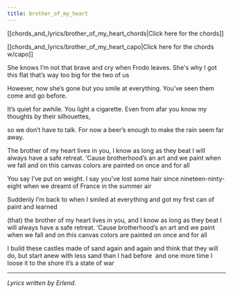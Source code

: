 ```yaml
---
title: brother_of_my_heart
---
```


[[chords_and_lyrics/brother_of_my_heart_chords|Click here for the chords]]

[[chords_and_lyrics/brother_of_my_heart_capo|Click here for the chords w/capo]]

She knows I’m not that brave
and cry when Frodo leaves.
She's why I got this flat
that’s way too big for the two of us

However, now she’s gone
but you smile at everything.
You’ve seen them come and go before.

It’s quiet for awhile.
You light a cigarette.
Even from afar
you know my thoughts by their silhouettes,

so we don’t have to talk.
For now a beer’s enough
to make the rain seem far away.

The brother of my heart
lives in you, I know
as long as they beat I will always have a safe retreat.
‘Cause brotherhood’s an art
and we paint when we fall
and on this canvas colors are painted on once and for all  

You say I’ve put on weight.
I say you’ve lost some hair
since nineteen-ninty-eight
when we dreamt of France in the summer air

Suddenly I’m back to when
I smiled at everything
and got my first can of paint and learned

(that) the brother of my heart
lives in you, and I know
as long as they beat I will always have a safe retreat.
‘Cause brotherhood’s an art
and we paint when we fall
and on this canvas colors are painted on once and for all

I build these castles made of sand
again and again and think that they will do,
but start anew
with less sand than I had before 
and one more time I loose it to the shore
it’s a state of war

---

_Lyrics written by Erlend._